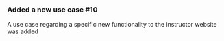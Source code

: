 ###  Added a new use case #10 
A use case regarding a specific new functionality to the instructor website was added
